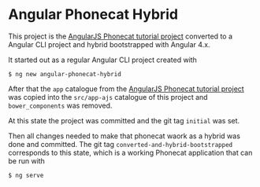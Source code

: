 # Angular Phonecat Hybrid

This project is the [AngularJS Phonecat tutorial project](https://github.com/angular/angular-phonecat)
converted to a Angular CLI project and hybrid bootstrapped with Angular 4.x.

It started out as a regular Angular CLI project created with

    $ ng new angular-phonecat-hybrid
    
After that the `app` catalogue from the [AngularJS Phonecat tutorial project](https://github.com/angular/angular-phonecat)
was copied into the `src/app-ajs` catalogue of this project and `bower_components` was removed.

At this state the project was committed and the git tag `initial` was set. 

Then all changes needed to make that phonecat waork as a hybrid was done
and committed. The git tag `converted-and-hybrid-bootstrapped` corresponds
to this state, which is a working Phonecat application that can be run with

    $ ng serve
    
